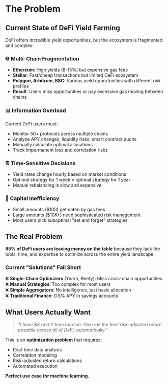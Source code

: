 # The Problem

## Current State of DeFi Yield Farming

DeFi offers incredible yield opportunities, but the ecosystem is fragmented and complex:

### 🌐 Multi-Chain Fragmentation
- **Ethereum**: High yields (8-15%) but expensive gas fees
- **Stellar**: Fast/cheap transactions but limited DeFi ecosystem  
- **Polygon, Arbitrum, BSC**: Various yield opportunities with different risk profiles
- **Result**: Users miss opportunities or pay excessive gas moving between chains

### 📊 Information Overload
Current DeFi users must:
- Monitor 50+ protocols across multiple chains
- Analyze APY changes, liquidity risks, smart contract audits
- Manually calculate optimal allocations
- Track impermanent loss and correlation risks

### ⏰ Time-Sensitive Decisions
- Yield rates change hourly based on market conditions
- Optimal strategy for 1 week ≠ optimal strategy for 1 year
- Manual rebalancing is slow and expensive

### 💸 Capital Inefficiency
- Small amounts ($100) get eaten by gas fees
- Large amounts ($10K+) need sophisticated risk management
- Most users pick suboptimal "set and forget" strategies

## The Real Problem

**95% of DeFi users are leaving money on the table** because they lack the tools, time, and expertise to optimize across the entire yield landscape.

### Current "Solutions" Fall Short

❌ **Single-Chain Optimizers** (Yearn, Beefy): Miss cross-chain opportunities  
❌ **Manual Strategies**: Too complex for most users  
❌ **Simple Aggregators**: No intelligence, just basic allocation  
❌ **Traditional Finance**: 0.5% APY in savings accounts

## What Users Actually Want

> *"I have $X and Y time horizon. Give me the best risk-adjusted return possible across all of DeFi, automatically."*

This is an **optimization problem** that requires:
- Real-time data analysis
- Correlation modeling  
- Risk-adjusted return calculations
- Automated execution

**Perfect use case for machine learning.**
